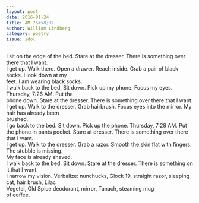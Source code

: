 ```yaml
---
layout: post 
date: 2016-01-24
title: AM 7&#58;31
author: William Lindberg
category: poetry
issue: idol
---
```

I sit on the edge of the bed. Stare at the dresser. There is something over there that I want.  
I get up. Walk there. Open a drawer. Reach inside. Grab a pair of black socks. I look down at my  
feet. I am wearing black socks.  
I walk back to the bed. Sit down. Pick up my phone. Focus my eyes. Thursday, 7:26 AM. Put the  
phone down. Stare at the dresser. There is something over there that I want.  
I get up. Walk to the dresser. Grab hairbrush. Focus eyes into the mirror. My hair has already been  
brushed.  
I go back to the bed. Sit down. Pick up the phone. Thursday, 7:28 AM. Put the phone in pants pocket. Stare at dresser. There is something over there that I want.  
I get up. Walk to the dresser. Grab a razor. Smooth the skin flat with fingers. The stubble is missing.  
My face is already shaved.  
I walk back to the bed. Sit down. Stare at the dresser. There is something on it that I want.  
I narrow my vision. Verbalize: nunchucks, Glock 19, straight razor, sleeping cat, hair brush, Lilac  
Vegetal, Old Spice deodorant, mirror, Tanach, steaming mug  
of coffee.